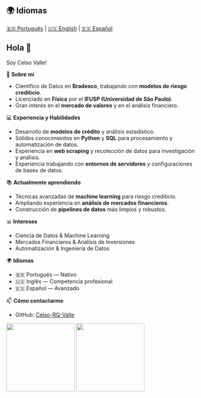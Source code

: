 ## 🌍 Idiomas
[🇧🇷 Português](README_pt.md) | [🇺🇸 English](README.md) | [🇪🇸 Español](README_es.md)

## Hola 👋

Soy Celso Valle!  

🎯 **Sobre mí**  
- Científico de Datos en **Bradesco**, trabajando con **modelos de riesgo crediticio**.  
- Licenciado en **Física** por el **IFUSP (Universidad de São Paulo)**.  
- Gran interés en el **mercado de valores** y en el análisis financiero.  

💻 **Experiencia y Habilidades**  
- Desarrollo de **modelos de crédito** y análisis estadístico.  
- Sólidos conocimientos en **Python** y **SQL** para procesamiento y automatización de datos.  
- Experiencia en **web scraping** y recolección de datos para investigación y análisis.  
- Experiencia trabajando con **entornos de servidores** y configuraciones de bases de datos.  

📚 **Actualmente aprendiendo**  
- Técnicas avanzadas de **machine learning** para riesgo crediticio.  
- Ampliando experiencia en **análisis de mercados financieros**.  
- Construcción de **pipelines de datos** más limpios y robustos.  

📊 **Intereses**  
- Ciencia de Datos & Machine Learning  
- Mercados Financieros & Análisis de Inversiones  
- Automatización & Ingeniería de Datos  

🌍 **Idiomas**  
- 🇧🇷 Portugués — Nativo  
- 🇺🇸 Inglés — Competencia profesional  
- 🇪🇸 Español — Avanzado  

📫 **Cómo contactarme**  
- GitHub: [Celso-RQ-Valle](https://github.com/Celso-RQ-Valle)  

<div align="left">
  <img height="180em" src="https://github-readme-stats.vercel.app/api?username=Celso-RQ-Valle&hide=contribs,prs&show_icons=true&theme=tokyonight"/>
  <img height="180em" src="https://github-readme-stats.vercel.app/api/top-langs/?username=Celso-RQ-Valle&layout=compact&theme=tokyonight"/>
</div>
